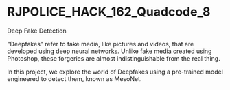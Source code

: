 # RJPOLICE_HACK_162_Quadcode_8
Deep Fake Detection

"Deepfakes" refer to fake media, like pictures and videos, that are developed using deep neural networks. Unlike fake media created using Photoshop, these forgeries are almost indistinguishable from the real thing.

In this project, we explore the world of Deepfakes using a pre-trained model engineered to detect them, known as MesoNet.
